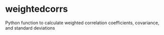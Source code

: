 # weightedcorrs
Python function to calculate weighted correlation coefficients, covariance, and standard deviations
